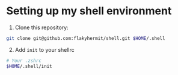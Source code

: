 
# Setting up my shell environment

1. Clone this repository:
``` sh
git clone git@github.com:flakyhermit/shell.git $HOME/.shell
```
2. Add `init` to your shellrc
``` sh
# Your .zshrc
$HOME/.shell/init
```

